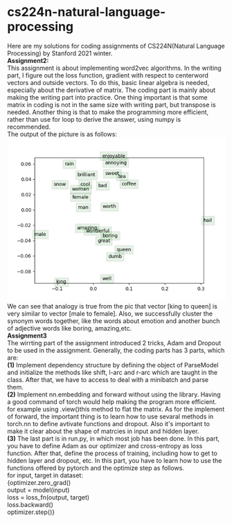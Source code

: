 # cs224n-natural-language-processing
Here are my solutions for coding assignments of CS224N(Natural Language Processing) by Stanford 2021 winter. \
**Assignment2:**\
This assignment is about implementing word2vec algorithms. In the writing part, I figure out the loss function, gradient with respect to centerword vectors and outside vectors. To do this, basic linear algebra is needed, especially about the derivative of matrix. The coding part is mainly about making the writing part into practice. One thing important is that some matrix in coding is not in the same size with writing part, but transpose is needed. Another thing is that to make the programming more efficient, rather than use for loop to derive the answer, using numpy is recommended.\
The output of the picture is as follows:\
![image](https://github.com/Yunjuliii/cs224n-natural-language-processing/blob/main/a2/word_vectors.png)\
We can see that analogy is true from the pic that vector [king to queen] is very similar to vector [male to female]. Also, we successfully cluster the synonym words together, like the words about emotion and another bunch of adjective words like boring, amazing,etc.  
**Assignment3**\
The wirrting part of the assignment introduced 2 tricks, Adam and Dropout to be used in the assignment. Generally, the coding parts has 3 parts, which are:\
**(1)** Implement dependency structure by defining the object of ParseModel and initialize the methods like shift, l-arc and r-arc which are taught in the class. After that, we have to access to deal with a minibatch and parse them.\
**(2)** Implement nn.embedding and forward without using the library. Having a good command of torch would help making the program more efficient. for example using .view()this method to flat the matrix. As for the implement of forward, the  important thing is to learn how to use sevaral methods in torch.nn to define avtivate functions and dropout. Also it's important to make it clear about the shape of matrcies in input and hidden layer.\
**(3)** The last part is in run.py, in which most job has been done. In this part, you have to define Adam as our optimizer and cross-entropy as loss function. After that, define the process of training, including how to get to hidden layer and dropout, etc. In this part, you have to learn how to use the functions offered by pytorch and the optimize step as follows.\
for input, target in dataset:\
    {optimizer.zero_grad()\
    output = model(input)\
    loss = loss_fn(output, target)\
    loss.backward()\
    optimizer.step()}


